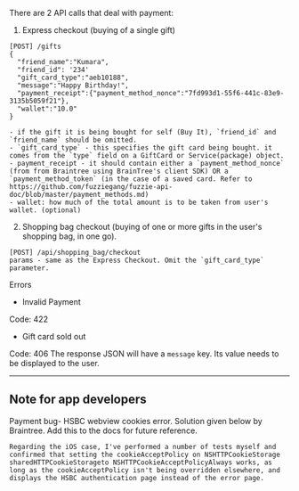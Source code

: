 There are 2 API calls that deal with payment: 

1. Express checkout (buying of a single gift)

```
[POST] /gifts
{
  "friend_name":"Kumara",
  "friend_id": '234'
  "gift_card_type":"aeb10188",
  "message":"Happy Birthday!",
  "payment_receipt":{"payment_method_nonce":"7fd993d1-55f6-441c-83e9-3135b5059f21"},
  "wallet":"10.0"
}

- if the gift it is being bought for self (Buy It), `friend_id` and `friend_name` should be omitted.
- `gift_card_type` - this specifies the gift card being bought. it comes from the `type` field on a GiftCard or Service(package) object.
- payment_receipt - it should contain either a `payment_method_nonce` (from from Braintree using BrainTree's client SDK) OR a `payment_method_token` (in the case of a saved card. Refer to https://github.com/fuzziegang/fuzzie-api-doc/blob/master/payment_methods.md)
- wallet: how much of the total amount is to be taken from user's wallet. (optional)
```

2. Shopping bag checkout (buying of one or more gifts in the user's shopping bag, in one go).

```
[POST] /api/shopping_bag/checkout
params - same as the Express Checkout. Omit the `gift_card_type` parameter.
```

Errors

- Invalid Payment 

Code: 422

- Gift card sold out

Code: 406
The response JSON will have a `message` key. Its value needs to be displayed to the user. 

---------------------------------

Note for app developers
-----------------------

Payment bug- HSBC webview cookies error. Solution given below by Braintree. Add this to the docs for future reference.

```
Regarding the iOS case, I've performed a number of tests myself and confirmed that setting the cookieAcceptPolicy on NSHTTPCookieStorage sharedHTTPCookieStorageto NSHTTPCookieAcceptPolicyAlways works, as long as the cookieAcceptPolicy isn't being overridden elsewhere, and displays the HSBC authentication page instead of the error page.
```
